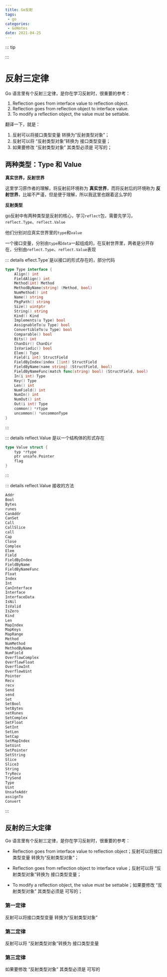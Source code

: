 ```yaml
---
title: Go反射
tags:
 - go
categories: 
 - GoNotes
date: 2021-04-25
---
```


::: tip

:::

# 反射三定律

Go 语言里有个反射三定律，是你在学习反射时，很重要的参考：

1. Reflection goes from interface value to reflection object.
2. Reflection goes from reflection object to interface value.
3. To modify a reflection object, the value must be settable.

翻译一下，就是：

1. 反射可以将接口类型变量 转换为“反射类型对象”；
2. 反射可以将 “反射类型对象”转换为 接口类型变量；
3. 如果要修改 “反射类型对象” 其类型必须是 可写的；

## 两种类型：Type 和 Value

**真实世界，反射世界**

这里学习原作者的理解，将反射前环境称为 **真实世界**，而将反射后的环境称为 **反射世界**，比喻不严谨，但是便于理解，所以我这里也跟着这么学的

**反射类型**

go反射中有两种类型是反射的核心，学习`reflect`包，需要先学习，`reflect.Type`、`reflect.Value`

他们分别对应真实世界里的`type`和`value`

一个接口变量，分别由`type`和`data`一起组成的，在反射世界里，两者是分开存在，分别由`reflect.Type`、`reflect.Value`表现

::: details eflect.Type`是以接口的形式存在的，部分代码

```go
type Type interface {
    Align() int
    FieldAlign() int
    Method(int) Method
    MethodByName(string) (Method, bool)
    NumMethod() int
    Name() string
    PkgPath() string
    Size() uintptr
    String() string
    Kind() Kind
    Implements(u Type) bool
    AssignableTo(u Type) bool
    ConvertibleTo(u Type) bool
    Comparable() bool
    Bits() int
    ChanDir() ChanDir
    IsVariadic() bool
    Elem() Type
    Field(i int) StructField
    FieldByIndex(index []int) StructField
    FieldByName(name string) (StructField, bool)
    FieldByNameFunc(match func(string) bool) (StructField, bool)
    In(i int) Type
    Key() Type
    Len() int
    NumField() int
    NumIn() int
    NumOut() int
    Out(i int) Type
    common() *rtype
    uncommon() *uncommonType
}
```

:::

::: details  reflect.Value 是以一个结构体的形式存在

```go
type Value struct {
    typ *rtype
    ptr unsafe.Pointer
    flag
}
```

:::

::: details reflect.Value 接收的方法

```go
Addr
Bool
Bytes
runes
CanAddr
CanSet
Call
CallSlice
call
Cap
Close
Complex
Elem
Field
FieldByIndex
FieldByName
FieldByNameFunc
Float
Index
Int
CanInterface
Interface
InterfaceData
IsNil
IsValid
IsZero
Kind
Len
MapIndex
MapKeys
MapRange
Method
NumMethod
MethodByName
NumField
OverflowComplex
OverflowFloat
OverflowInt
OverflowUint
Pointer
Recv
recv
Send
send
Set
SetBool
SetBytes
setRunes
SetComplex
SetFloat
SetInt
SetLen
SetCap
SetMapIndex
SetUint
SetPointer
SetString
Slice
Slice3
String
TryRecv
TrySend
Type
Uint
UnsafeAddr
assignTo
Convert
```

:::

## 反射的三大定律

Go 语言里有个反射三定律，是你在学习反射时，很重要的参考：

* Reflection goes from interface value to reflection object；反射可以将接口类型变量 转换为“反射类型对象”；

* Reflection goes from reflection object to interface value；反射可以将 “反射类型对象”转换为 接口类型变量；

* To modify a reflection object, the value must be settable；如果要修改 “反射类型对象” 其类型必须是 可写的；

### 第一定律

反射可以将接口类型变量 转换为“反射类型对象”



### 第二定律

反射可以将 “反射类型对象”转换为 接口类型变量



### 第三定律

如果要修改 “反射类型对象” 其类型必须是 可写的